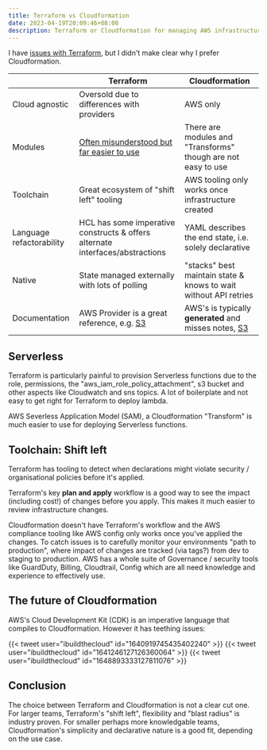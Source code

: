 ```yaml
---
title: Terraform vs Cloudformation
date: 2023-04-19T20:09:46+08:00
description: Terraform or Cloudformation for managing AWS infrastructure?
---
```


I have [issues with Terraform](https://dabase.com/blog/2022/terraform/), but I didn't make clear why I prefer Cloudformation.

|                          | **Terraform**                              | **Cloudformation**                                                 |
|--------------------------|--------------------------------------------|--------------------------------------------------------------------|
| Cloud agnostic           | Oversold due to differences with providers | AWS only                                                           |
| Modules                  | [Often misunderstood but far easier to use](https://dabase.com/blog/2022/terraform/#modules-misunderstood)  | There are modules and "Transforms" though are not easy to use |
| Toolchain                | Great ecosystem of "shift left" tooling                 | AWS tooling only works once infrastructure created                                            |
| Language refactorability | HCL has some imperative constructs & offers alternate interfaces/abstractions     | YAML describes the end state, i.e. solely declarative                   |
| Native                   | State managed externally with lots of polling        | "stacks" best maintain state & knows to wait without API retries      |
| Documentation            | AWS Provider is a great reference, e.g. [S3](https://registry.terraform.io/providers/hashicorp/aws/latest/docs/resources/s3_bucket)      | AWS's is typically **generated** and misses notes, [S3](https://docs.aws.amazon.com/AWSCloudFormation/latest/UserGuide/aws-properties-s3-bucket.html)            |

## Serverless

Terraform is particularly painful to provision Serverless functions due to the
role, permissions, the "aws_iam_role_policy_attachment", s3 bucket and other
aspects like Cloudwatch and sns topics. A lot of boilerplate and not easy to
get right for Terraform to deploy lambda.

AWS Severless Application Model (SAM), a Cloudformation "Transform" is much
easier to use for deploying Serverless functions.

## Toolchain: Shift left

Terraform has tooling to detect when declarations might violate security /
organisational policies before it's applied.

Terraform's key **plan and apply** workflow is a good way to see the impact
(including cost!) of changes before you apply. This makes it much easier to
review infrastructure changes.

Cloudformation doesn't have Terraform's workflow and the AWS compliance tooling
like AWS config only works once you've applied the changes. To catch issues is
to carefully monitor your environments "path to production", where impact of
changes are tracked (via tags?) from dev to staging to production. AWS has a
whole suite of Governance / security tools like GuardDuty, Billing, Cloudtrail,
Config which are all need knowledge and experience to effectively use.

## The future of Cloudformation

AWS's Cloud Development Kit (CDK) is an imperative language that compiles to
Cloudformation. However it has teething issues:

{{< tweet user="ibuildthecloud" id="1640919745435402240" >}}
{{< tweet user="ibuildthecloud" id="1641246127126360064" >}}
{{< tweet user="ibuildthecloud" id="1648893333127811076" >}}

## Conclusion

The choice between Terraform and Cloudformation is not a clear cut one. For
larger teams, Terraform's "shift left", flexibility and "blast radius" is
industry proven. For smaller perhaps more knowledgable teams, Cloudformation's
simplicity and declarative nature is a good fit, depending on the use case.
